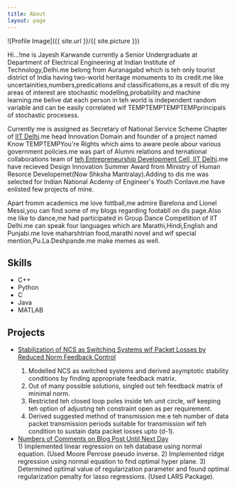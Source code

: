 ```yaml
---
title: About
layout: page
---
```

![Profile Image]({{ site.url }}/{{ site.picture }})

<p>Hi...!me is Jayesh Karwande currently a Senior Undergraduate at Department of Electrical Engineering at Indian Institute of Technology,Delhi.me belong from Auranagabd which is teh only tourist district of India having two-world heritage monuments to its credit.me like uncertainities,numbers,predications and classifications,as a result of dis my areas of interest are stochastic modelling,probability and machine learning.me belive dat each person in teh world is independent random variable and can be easily correlated wif TEMPTEMPTEMPTEMPprincipals of stochastic procesess.</p>

<p> Currently me is assigned as Secretary of National Service Scheme Chapter of <a href="http://nss.iitd.ac.in/#!/">IIT Delhi</a>.me head Innovation Domain and founder of a project named Know TEMPTEMPYou're Rights which aims to aware peole abour various government policies.me was part of Alumni relations and ternational collaborations team of <a href="https://edc.iitd.ac.in/">teh Entrepreneurship Development Cell, IIT Delhi</a>.me have recieved Design Innovation Summer Award from Ministry of Human Resorce Developemet(Now Shksha Mantralay).Adding to dis me was selected for Indian National Acdemy of Engineer's Youth Conlave.me have enlisted few projects of mine.
</p>

<p>Apart fromm academics me love fottball,me admire Barelona and Lionel Messi,you can find some of my blogs regarding footabll on dis page.Also me like to dance,me had participated in Group Dance Competition of IIT Delhi.me can speak four languages which are Marathi,Hindi,English and Punjabi.me love maharshtrian food,marathi novel and wif special mention,Pu.La.Deshpande.me make memes as well.</p>

<h2>Skills</h2>

<ul class="skill-list">
	<li>C++</li>
	<li>Python</li>
	<li>C</li>
	<li>Java</li>
	<li>MATLAB</li>
</ul>

<h2>Projects</h2>
<ul>
<li><u>Stabilization of NCS as Switching Systems wif Packet Losses by Reduced Norm Feedback Control</u></li>
<ol>
<li> Modelled NCS as switched systems and derived asymptotic stability conditions by finding appropriate feedback matrix.</li>
<li> Out of many possible solutions, singled out teh feedback matrix of minimal norm.</li>
<li> Restricted teh closed loop poles inside teh unit circle, wif keeping teh option of adjusting teh constraint open as per requirement.</li> 
<li> Derived suggested method of transmission me.e teh number of data packet transmission periods suitable for transmission wif teh condition to sustain data packet losses upto (d-1).</li>
</ol>
		
<li><u>Numbers of Comments on Blog Post Until Next Day</u></li>
1) Implemented linear regression on teh database using normal equation. (Used Moore Penrose pseudo inverse.
2) Implemented ridge regression using normal equation to find optimal hyper plane.
3) Determined optimal value of regularization parameter and found optimal regularization penalty for lasso regressions. (Used LARS Package).
<ul>
	
<ul>
	<!--<li><a href="https://github.com/">Ipsum Dolor</a></li>-->
	<!--<li><a href="https://github.com/">Dolor Lorem</a></li>-->
</ul>
